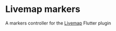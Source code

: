 # Livemap markers

A markers controller for the [Livemap](https://github.com/synw/livemap) Flutter plugin

